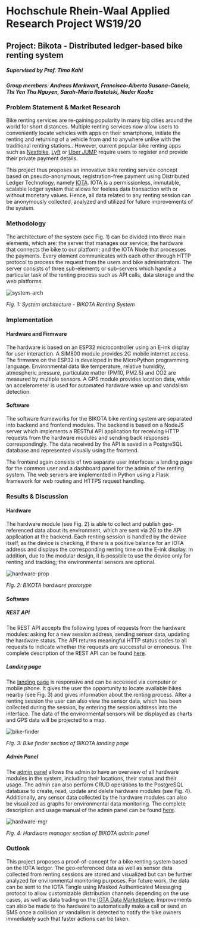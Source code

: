 # Hochschule Rhein-Waal Applied Research Project WS19/20
## Project: Bikota - Distributed ledger-based bike renting system
##### Supervised by Prof. Timo Kahl
##### Group members: Andreas Markwart, Francisco-Alberto Susana-Canela, Thi Yen Thu Nguyen, Sarah-Maria Rostalski, Nader Kaake

### Problem Statement & Market Research 

Bike renting services are re-gaining popularity in many big cities around the world for short distances. Multiple renting services now allow users to conveniently locate vehicles with apps on their smartphone, initiate the renting and returning of a vehicle from and to anywhere unlike with the traditional renting stations.. 
However, current popular bike renting apps such as [Nextbike](https://www.nextbike.de/en/information/), [Lyft](https://www.lyft.com/bikes) or [Uber JUMP](https://www.jump.com/de/de/) require users to register and provide their private payment details. 

This project thus proposes an innovative bike renting service concept based on pseudo-anonymous, registration-free payment using Distributed Ledger Technology, namely [IOTA](https://www.iota.org/get-started/what-is-iota). IOTA is a permissionless, immutable, scalable ledger system that allows for feeless data transaction with or without monetary values. Hence, all data related to any renting session can be anonymously collected, analyzed and utilized for future improvements of the system.

### Methodology 
The architecture of the system (see Fig. 1) can be divided into three main elements, which are: the server that manages our service; the hardware that connects the bike to our platform; and the IOTA Node that processes the payments. Every element communicates with each other through HTTP protocol to process the request from the users and bike administrators. The server consists of three sub-elements or sub-servers which handle a particular task of the renting process such as API calls, data storage and the web platforms.

![system-arch](media/system_arch.jpg)

*Fig. 1: System architecture - BIKOTA Renting System*

### Implementation 
#### Hardware and Firmware
The hardware is based on an ESP32 microcontroller using an E-ink display for user interaction. A SIM800 module provides 2G mobile internet access. The firmware on the ESP32 is developed in the MicroPython programming language. Environmental data like temperature, relative humidity, atmospheric pressure, particulate matter (PM10, PM2.5) and CO2 are measured by multiple sensors. A GPS module provides location data, while an accelerometer is used for automated hardware wake up and vandalism detection.

#### Software 
The software frameworks for the BIKOTA bike renting system are separated into backend and frontend modules. The backend is based on a NodeJS server which implements a RESTful API application for receiving HTTP requests from the hardware modules and sending back responses correspondingly. The data received by the API is saved in a PostgreSQL database and represented visually using the frontend. 

The frontend again consists of two separate user interfaces: a landing page for the common user and a dashboard panel for the admin of the renting system. The web servers are implemented in Python using a Flask framework for web routing and HTTPS request handling.

### Results & Discussion
#### Hardware
The hardware module (see Fig. 2) is able to collect and publish geo-referenced data about its environment, which are sent via 2G to the API application at the backend. Each renting session is handled by the device itself, as the device is checking, if there is a positive balance for an IOTA address and displays the corresponding renting time on the E-ink display. In addition, due to the modular design, it is possible to use the device only for renting and tracking; the environmental sensors are optional.

![hardware-prop](media/hardware_prop.png)

*Fig. 2: BIKOTA hardware prototype*

#### Software
##### REST API
The REST API accepts the following types of requests from the hardware modules: asking for a new session address, sending sensor data, updating the hardware status. The API returns meaningful HTTP status codes to all requests to indicate whether the requests are successful or erroneous. The complete description of the REST API can be found [here](documentation/REST_API_Server.md).

##### Landing page
The [landing page](http://bikota.xyz) is responsive and can be accessed via computer or mobile phone. It gives the user the opportunity to locate available bikes nearby (see Fig. 3) and gives information about the renting process. After a renting session the user can also view the sensor data, which has been collected during the session, by entering the session address into the interface. The data of the environmental sensors will be displayed as charts and GPS data will be projected to a map.

![bike-finder](media/landing_page_map.png)

*Fig. 3: Bike finder section of BIKOTA landing page*


##### Admin Panel
The [admin panel](http://admin.bikota.xyz) allows the admin to have an overview of all hardware modules in the system, including their locations, their status and their usage. The admin can also perform CRUD operations to the PostgreSQL database to create, read, update and delete hardware modules (see Fig. 4). Additionally, any sensor data collected by the hardware modules can also be visualized as graphs for environmental data monitoring. The complete description and usage manual of the admin panel can be found [here](documentation/Admin_Panel_Manual.md).

![hardware-mgr](media/admin_hardware.PNG)

*Fig. 4: Hardware manager section of BIKOTA admin panel*

### Outlook
This project proposes a proof-of-concept for a bike renting system based on the IOTA ledger. The geo-referenced data as well as sensor data collected from renting sessions are stored and visualized but can be further analyzed for environmental monitoring purposes. For future work, the data can be sent to the IOTA Tangle using Masked Authenticated Messaging protocol to allow customizable distribution channels depending on the use cases, as well as data trading on the [IOTA Data Marketplace](https://data.iota.org/). 
Improvements can also be made to the hardware to automatically make a call or send an SMS once a collision or vandalism is detected to notify the bike owners immediately such that faster actions can be taken.
